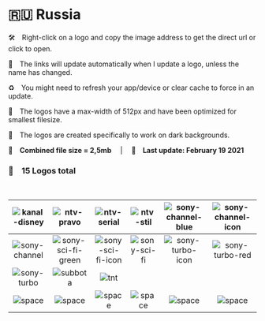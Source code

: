 🇷🇺 Russia
===============

🛠 Right-click on a logo and copy the image address to get the direct url or click to open.

🔗 The links will update automatically when I update a logo, unless the name has changed.

♻️ You might need to refresh your app/device or clear cache to force in an update.

📐 The logos have a max-width of 512px and have been optimized for smallest filesize.

🖤 The logos are created specifically to work on dark backgrounds.

💾 __Combined file size = 2,5mb__  |  📅 __Last update: February 19 2021__  

### 🎨 __15 Logos total__

 

| ![kanal-disney] | ![ntv-pravo] | ![ntv-serial] | ![ntv-stil] | ![sony-channel-blue] | ![sony-channel-icon] |
|:-:|:-:|:-:|:-:|:-:|:-:|
| ![sony-channel] | ![sony-sci-fi-green] | ![sony-sci-fi-icon] | ![sony-sci-fi] | ![sony-turbo-icon] | ![sony-turbo-red] |
| ![sony-turbo] | ![subbota] | ![tnt] |  |  |  |
| ![space] | ![space] | ![space] | ![space] | ![space] | ![space] |

[kanal-disney]:https://raw.githubusercontent.com/Tapiosinn/tv-logos/master/countries/russia/kanal-disney-ru.png
[ntv-pravo]:https://raw.githubusercontent.com/Tapiosinn/tv-logos/master/countries/russia/ntv-pravo-ru.png
[ntv-serial]:https://raw.githubusercontent.com/Tapiosinn/tv-logos/master/countries/russia/ntv-serial-ru.png
[ntv-stil]:https://raw.githubusercontent.com/Tapiosinn/tv-logos/master/countries/russia/ntv-stil-ru.png
[sony-channel-blue]:https://raw.githubusercontent.com/Tapiosinn/tv-logos/master/countries/russia/sony-channel-blue-ru.png
[sony-channel-icon]:https://raw.githubusercontent.com/Tapiosinn/tv-logos/master/countries/russia/sony-channel-icon-ru.png
[sony-channel]:https://raw.githubusercontent.com/Tapiosinn/tv-logos/master/countries/russia/sony-channel-ru.png
[sony-sci-fi-green]:https://raw.githubusercontent.com/Tapiosinn/tv-logos/master/countries/russia/sony-sci-fi-green-ru.png
[sony-sci-fi-icon]:https://raw.githubusercontent.com/Tapiosinn/tv-logos/master/countries/russia/sony-sci-fi-icon-ru.png
[sony-sci-fi]:https://raw.githubusercontent.com/Tapiosinn/tv-logos/master/countries/russia/sony-sci-fi-ru.png
[sony-turbo-icon]:https://raw.githubusercontent.com/Tapiosinn/tv-logos/master/countries/russia/sony-turbo-icon-ru.png
[sony-turbo-red]:https://raw.githubusercontent.com/Tapiosinn/tv-logos/master/countries/russia/sony-turbo-red-ru.png
[sony-turbo]:https://raw.githubusercontent.com/Tapiosinn/tv-logos/master/countries/russia/sony-turbo-ru.png
[subbota]:https://raw.githubusercontent.com/Tapiosinn/tv-logos/master/countries/russia/subbota-ru.png
[tnt]:https://raw.githubusercontent.com/Tapiosinn/tv-logos/master/countries/russia/tnt-ru.png

[space]:https://github.com/Tapiosinn/tv-logos/blob/master/misc/%CE%A9/space-1500.png
